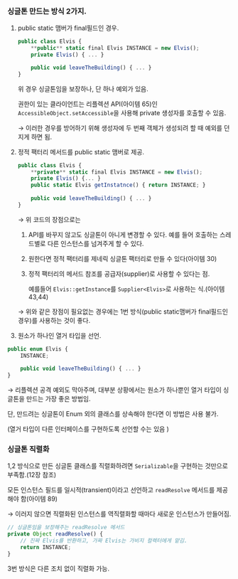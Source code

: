 ### 싱글톤 만드는 방식 2가지.

1. public static 맴버가 final필드인 경우.
    
    ```jsx
    public class Elvis {
    	**public** static final Elvis INSTANCE = new Elvis();
    	private Elvis() { ... }
    
    	public void leaveTheBuilding() { ... }
    }
    ```
    
    위 경우 싱글톤임을 보장하나, 단 하나 예외가 있음.
    
    권한이 있는 클라이언트는 리플렉션 API(아이템 65)인 `AccessibleObject.setAccessible`을 사용해 private 생성자를 호출할 수 있음. 
    
    → 이러한 경우를 방어하기 위해 생성자에 두 번째 객체가 생성되려 할 때 예외를 던지게 하면 됨.
    
2. 정적 팩터리 메서드를 public static 맴버로 제공.
    
    ```jsx
    public class Elvis {
    	**private** static final Elvis INSTANCE = new Elvis();
    	private Elvis() {... }
    	public static Elvis getInstatnce() { return INSTANCE; }
    	
    	public void leaveTheBuilding() { ... }
    }
    ```
    
    → 위 코드의 장점으로는
    
    1. API를 바꾸지 않고도 싱글톤이 아니게 변경할 수 있다. 예를 들어 호출하는 스레드별로 다른 인스턴스를 넘겨주게 할 수 있다.
    2. 원한다면 정적 팩터리를 제네릭 싱글톤 팩터리로 만들 수 있다(아이템 30)
    3. 정적 팩터리의 메서드 참조를 공급자(supplier)로 사용할 수 있다는 점.
        
        예를들어 `Elvis::getInstance`를 `Supplier<Elvis>`로 사용하는 식.(아이템 43,44)
        
    
    → 위와 같은 장점이 필요없는 경우에는 1번 방식(public static맴버가 final필드인 경우)를 사용하는 것이 좋다.
    
3. 원소가 하나인 열거 타입을 선언.

```jsx
public enum Elvis {
	INSTANCE;
	
	public void leaveTheBuilding() { ... }
}
```

→ 리플렉션 공격 예외도 막아주며, 대부분 상황에서는 원소가 하나뿐인 열거 타입이 싱글톤을 만드는 가장 좋은 방법임.

단, 만드려는 싱글톤이 Enum 외의 클래스를 상속해야 한다면 이 방법은 사용 불가.

(열거 타입이 다른 인터페이스를 구현하도록 선언할 수는 있음 )

### 싱글톤 직렬화

1,2 방식으로 만든 싱글톤 클래스를 직렬화하려면 `Serializable`을 구현하는 것만으로 부족함.(12장 참조)

모든 인스턴스 필드를 일시적(transient)이라고 선언하고 `readResolve` 메서드를 제공해야 함(아이템 89)

→ 이러지 않으면 직렬화된 인스턴스를 역직렬화할 때마다 새로운 인스턴스가 만들어짐.

```jsx
// 싱글톤임을 보장해주는 readResolve 메서드
private Object readResolve() {
	// 진짜 Elvis를 반환하고, 가짜 Elvis는 가비지 컬렉터에게 맡김.
	return INSTANCE;
}
```

3번 방식은 다른 조치 없이 직렬화 가능.